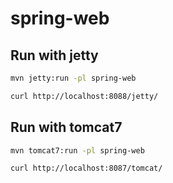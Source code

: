 # spring-web

## Run with jetty

```sh
mvn jetty:run -pl spring-web
```

```sh
curl http://localhost:8088/jetty/
```

## Run with tomcat7

```sh
mvn tomcat7:run -pl spring-web
```

```sh
curl http://localhost:8087/tomcat/
```
